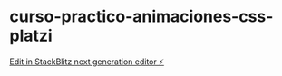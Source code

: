 # curso-practico-animaciones-css-platzi

[Edit in StackBlitz next generation editor ⚡️](https://stackblitz.com/~/github.com/Santipa21/curso-practico-animaciones-css-platzi)